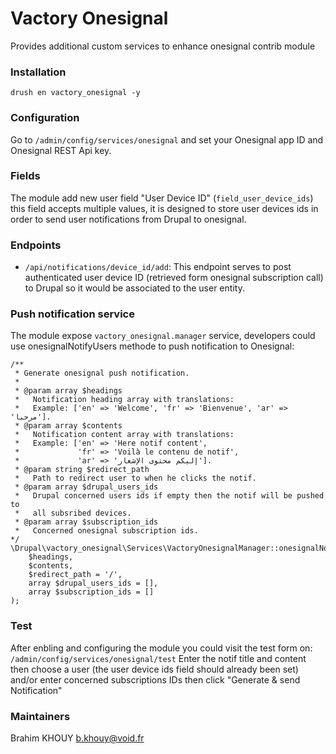 # Vactory Onesignal
Provides additional custom services to enhance onesignal contrib module

### Installation
`drush en vactory_onesignal -y`

### Configuration
Go to `/admin/config/services/onesignal` and set your Onesignal app ID
and Onesignal REST Api key.

### Fields
The module add new user field "User Device ID" (`field_user_device_ids`)
this field accepts multiple values, it is designed to store user
devices ids in order to send user notifications from Drupal to onesignal.

### Endpoints

* `/api/notifications/device_id/add`: This endpoint serves to post
authenticated user device ID (retrieved form onesignal subscription call)
to Drupal so it would be associated to the user entity.

### Push notification service
The module expose `vactory_onesignal.manager` service, developers
could use onesignalNotifyUsers methode to push notification to Onesignal:

    /**
     * Generate onesignal push notification.
     * 
     * @param array $headings
     *   Notification heading array with translations:
     *   Example: ['en' => 'Welcome', 'fr' => 'Bienvenue', 'ar' => 'مرحبا'].
     * @param array $contents
     *   Notification content array with translations:
     *   Example: ['en' => 'Here notif content',
     *             'fr' => 'Voilà le contenu de notif',
     *             'ar' => 'إليكم محتوى الإشعار'].
     * @param string $redirect_path
     *   Path to redirect user to when he clicks the notif.
     * @param array $drupal_users_ids
     *   Drupal concerned users ids if empty then the notif will be pushed to
     *   all subsribed devices.
     * @param array $subscription_ids
     *   Concerned onesignal subscription ids.
    */
    \Drupal\vactory_onesignal\Services\VactoryOnesignalManager::onesignalNotifyUsers(
        $headings, 
        $contents, 
        $redirect_path = '/', 
        array $drupal_users_ids = [], 
        array $subscription_ids = []
    );

### Test
After enbling and configuring the module you could visit the test form
on: `/admin/config/services/onesignal/test`
Enter the notif title and content then choose a user (the user device ids field
should already been set) and/or enter concerned subscriptions IDs then click 
"Generate & send Notification"

### Maintainers
Brahim KHOUY <b.khouy@void.fr>
